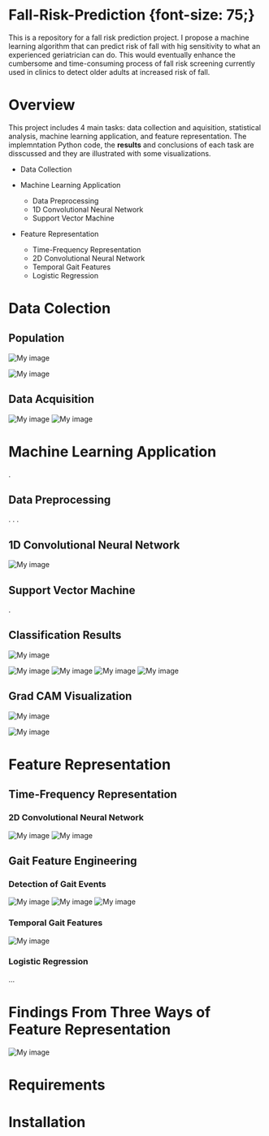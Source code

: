 # **Fall-Risk-Prediction** {font-size: 75;}

This is a repository for a fall risk prediction project. I propose a machine learning algorithm that can predict risk of fall with hig sensitivity to what an experienced geriatrician can do. This would eventually enhance the cumbersome and time-consuming process of fall risk screening currently used in clinics to detect older adults at increased risk of fall.


# Overview
This project includes 4 main tasks: data collection and aquisition, statistical analysis, machine learning application, and feature representation. The implemntation Python code, the **results** and conclusions of each task are disscussed and they are illustrated with some visualizations.

- Data Collection


- Machine Learning Application
  - Data Preprocessing
  - 1D Convolutional Neural Network
  - Support Vector Machine

- Feature Representation
  - Time-Frequency Representation
   - 2D Convolutional Neural Network
  - Temporal Gait Features
   - Logistic Regression

# Data Colection

## Population
![My image](https://github.com/venusrb/Fall-Risk-Prediction/blob/main/Figures/Gender-Distribution.png)

![My image](https://github.com/venusrb/Fall-Risk-Prediction/blob/main/Figures/Weight-Height-Distribution.png)


## Data Acquisition
![My image](https://github.com/venusrb/Fall-Risk-Prediction/blob/main/Figures/Neck%20Original%20Acceleration.png)
![My image](https://github.com/venusrb/Fall-Risk-Prediction/blob/main/Figures/Neck%20Original%20Angular%20velocity.png)

# Machine Learning Application
.

## Data Preprocessing
.
.
.

## 1D Convolutional Neural Network
![My image](https://github.com/venusrb/Fall-Risk-Prediction/blob/main/Figures/CNN-Diagram.png)

## Support Vector Machine
.

## Classification Results
![My image](https://github.com/venusrb/Fall-Risk-Prediction/blob/main/Figures/TUG%20signals%20-%20Molde%20comparison%20(a).png)

![My image](https://github.com/venusrb/Fall-Risk-Prediction/blob/main/Figures/TUG%20signals%20-%20Se%20comparison.png)
![My image](https://github.com/venusrb/Fall-Risk-Prediction/blob/main/Figures/TUG%20signals%20-%20Sp%20comparison.png)
![My image](https://github.com/venusrb/Fall-Risk-Prediction/blob/main/Figures/TUG%20signals%20-%20AUC%20comparison.png)
![My image](https://github.com/venusrb/Fall-Risk-Prediction/blob/main/Figures/TUG%20signals%20-%20F1%20comparison.png)

## Grad CAM Visualization

![My image](https://github.com/venusrb/Fall-Risk-Prediction/blob/main/Figures/Faller%20grad%20cam%20heatmap.JPG)

![My image](https://github.com/venusrb/Fall-Risk-Prediction/blob/main/Figures/Non-Faller%20grad%20cam%20heatmap.JPG)

# Feature Representation

## Time-Frequency Representation
### 2D Convolutional Neural Network

![My image](https://github.com/venusrb/Fall-Risk-Prediction/blob/main/Figures/TUG%20signals%20and%20melspect%20comparison%20-%20AUC.png)
![My image](https://github.com/venusrb/Fall-Risk-Prediction/blob/main/Figures/TUG%20signals%20and%20melspect%20comparison%20-%20SE.png)



## Gait Feature Engineering

### Detection of Gait Events

![My image](https://github.com/venusrb/Fall-Risk-Prediction/blob/main/Figures/Gait-detection.PNG)
![My image](https://github.com/venusrb/Fall-Risk-Prediction/blob/main/Figures/gait-event-illustration.png)
![My image](https://github.com/venusrb/Fall-Risk-Prediction/blob/main/Figures/Gait-detection%20with%20illustration.PNG)

### Temporal Gait Features
![My image](https://github.com/venusrb/Fall-Risk-Prediction/blob/main/Figures/Gait-illustration.png)

### Logistic Regression
...


# Findings From Three Ways of Feature Representation

![My image](https://github.com/venusrb/Fall-Risk-Prediction/blob/main/Figures/Figure%205.6.JPG)


# Requirements




# Installation


